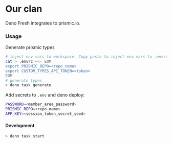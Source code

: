 # Our clan

Deno Fresh integrates to prismic.io.

### Usage

Generate prismic types

```sh
# inject env vars to workspace. Copy paste to inject env vars to .envrc
cat > .envrc <<- EOM
export PRISMIC_REPO=<repo_name>
export CUSTOM_TYPES_API_TOKEN=<token>
EOM
# generate types
> deno task generate
```

Add secrets to `.env` and deno deploy:

```sh
PASSWORD=<member_area_password>
PRISMIC_REPO=<repo_name>
APP_KEY=<session_token_secret_seed>
```

#### Development

```sh
> deno task start
```
